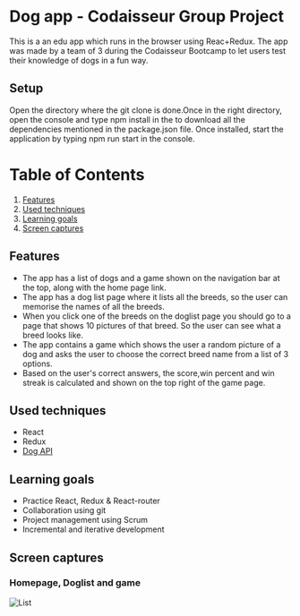 # Dog app - Codaisseur Group Project
This is a an edu app which runs in the browser using Reac+Redux. The app was made by a team of 3 during the Codaisseur Bootcamp to let users test their knowledge of dogs in a fun way.

## Setup
Open the directory where the git clone is done.Once in the right directory, open the console and type npm install in the to download all the dependencies mentioned in the package.json file. Once installed, start the application by typing npm run start in the console.

# Table of Contents
1. [Features](#features)
2. [Used techniques](#used-techniques)
3. [Learning goals](#learning-goals)
4. [Screen captures](#screen-captures)

<a name="features"></a>
## Features
- The app has a list of dogs and a game shown on the navigation bar at the top, along with the home page link.
- The app has a dog list page where it lists all the breeds, so the user can memorise the names of all the breeds.
- When you click one of the breeds on the doglist page you should go to a page that shows 10 pictures of that breed. So the user can see what a breed looks like.
- The app contains a game which shows the user a random picture of a dog and asks the user to choose the correct breed name from a list of 3 options.
- Based on the user's correct answers, the score,win percent and win streak is calculated and shown on the top right of the game page.

<a name="used-techniques"></a>
## Used techniques
- React
- Redux
- [Dog API](https://dog.ceo/dog-api/documentation/)

<a name="learning-goals"></a>
## Learning goals
- Practice React, Redux & React-router
- Collaboration using git
- Project management using Scrum
- Incremental and iterative development

<a name="screen-captures"></a>
## Screen captures
### Homepage, Doglist and game
![List](docs/images/dogApp.gif)
